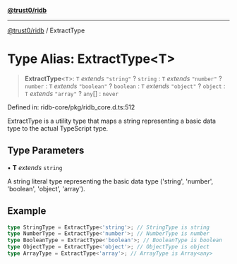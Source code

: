 [**@trust0/ridb**](../README.md)

***

[@trust0/ridb](../README.md) / ExtractType

# Type Alias: ExtractType\<T\>

> **ExtractType**\<`T`\>: `T` *extends* `"string"` ? `string` : `T` *extends* `"number"` ? `number` : `T` *extends* `"boolean"` ? `boolean` : `T` *extends* `"object"` ? `object` : `T` *extends* `"array"` ? `any`[] : `never`

Defined in: ridb-core/pkg/ridb\_core.d.ts:512

ExtractType is a utility type that maps a string representing a basic data type to the actual TypeScript type.

## Type Parameters

• **T** *extends* `string`

A string literal type representing the basic data type ('string', 'number', 'boolean', 'object', 'array').

## Example

```ts
type StringType = ExtractType<'string'>; // StringType is string
type NumberType = ExtractType<'number'>; // NumberType is number
type BooleanType = ExtractType<'boolean'>; // BooleanType is boolean
type ObjectType = ExtractType<'object'>; // ObjectType is object
type ArrayType = ExtractType<'array'>; // ArrayType is Array<any>
```
